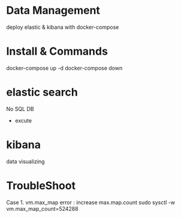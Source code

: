 # Data Management 
deploy elastic &amp; kibana with docker-compose

# Install & Commands
docker-compose up -d
docker-compose down

# elastic search
No SQL DB
- excute 


# kibana
data visualizing 




# TroubleShoot 
Case 1. vm.max_map error : increase max.map.count
sudo sysctl -w vm.max_map_count=524288
